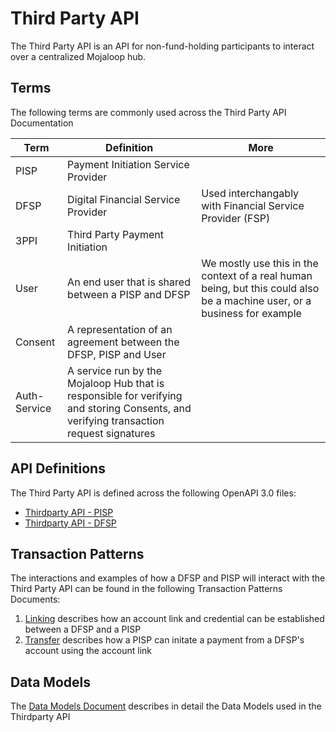 # Third Party API

The Third Party API is an API for non-fund-holding participants to interact over a centralized Mojaloop hub.

## Terms

The following terms are commonly used across the Third Party API Documentation

| Term | Definition | More |
| ---- | ---------- | -------- |
| PISP | Payment Initiation Service Provider | |
| DFSP | Digital Financial Service Provider | Used interchangably with Financial Service Provider (FSP) |
| 3PPI | Third Party Payment Initiation | |
| User | An end user that is shared between a PISP and DFSP | We mostly use this in the context of a real human being, but this could also be a machine user, or a business for example |
| Consent | A representation of an agreement between the DFSP, PISP and User | |
| Auth-Service | A service run by the Mojaloop Hub that is responsible for verifying and storing Consents, and verifying transaction request signatures | |


## API Definitions

The Third Party API is defined across the following OpenAPI 3.0 files:

- [Thirdparty API - PISP](./thirdparty-pisp-v1.0.yaml)
- [Thirdparty API - DFSP](./thirdparty-dfsp-v1.0.yaml)

## Transaction Patterns

The interactions and examples of how a DFSP and PISP will interact with the Third Party API can be found in the following Transaction Patterns Documents:

1. [Linking](./transaction-patterns-linking.md) describes how an account link and credential can be established between a DFSP and a PISP
2. [Transfer](./transaction-patterns-transfer.md) describes how a PISP can initate a payment from a DFSP's account using the account link

## Data Models

The [Data Models Document](./data-models.md) describes in detail the Data Models used in the Thirdparty API
